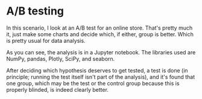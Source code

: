 # A/B testing
In this scenario, I look at an A/B test for an online store. That's pretty much it, just make some charts and decide which, if either, group is better. Which is pretty usual for data analysis.

As you can see, the analysis is in a Jupyter notebook. The libraries used are NumPy, pandas, Plotly, SciPy, and seaborn.

After deciding which hypothesis deserves to get tested, a test is done (in principle; running the test itself isn't part of the analysis), and it's found that one group, which may be the test or the control group because this is properly blinded, is indeed clearly better.